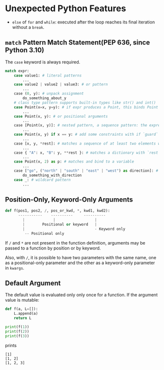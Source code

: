 # Unexpected Python Features

- `else`  of `for` and `while`: executed after the loop reaches its final iteration without a `break`.

## `match` Pattern Match Statement(PEP 636, since Python 3.10)

The `case` keyword is always required.

```python
match expr:
    case value1: # literal patterns
        ...
    case value2 | value2 | value3: # or pattern
        ...
    case (0, y): # unpack assignment
        do_something_about_y
    # class type pattern supports built-in types like str() and int()
    case Point(x=x, y=y): # if expr produces a Point, this binds Point's attributes to x and y
        ...
    case Point(x, y): # or positional arguments
        ...
    case [Point(x, y)]: # nested pattern, a sequence pattern: the expression produces a list containing one Point
        ...
    case Point(x, y) if x == y: # add some constraints with if `guard`
        ... 
    case [x, y, *rest]: # matches a sequence of at least two elements without binding the rest to multiple variables; rest is a sequence
        ...
    case { "A": x, "B": y, **rest }: # matches a dictionary with `rest` for additional kv pairs.
        ...
    case Point(x, 2) as p: # matches and bind to a variable
        ...
    case ["go", ("north" | "south" | "east" | "west") as direction]: # capturing matched subpatterns ??? why parentheses
        do_something_with_direction
    case _: # wildcard pattern
        ...
```

## Position-Only, Keyword-Only Arguments

```python
def f(pos1, pos2, /, pos_or_kwd, *, kwd1, kwd2):
      -----------    ----------     ----------
        |             |                  |
        |        Positional or keyword   |
        |                                - Keyword only
         -- Positional only
```

If `/` and `*` are not present in the function definition, arguments may be passed to a function by position or by keyword.

Also, with `/`, it is possible to have two parameters with the same name, one as a positional-only parameter and the other as a keyword-only parameter in `kwargs`.

## Default Argument

The default value is evaluated only only once for a function. If the argument value is mutable:

```python
def f(a, L=[]):
    L.append(a)
    return L

print(f(1))
print(f(2))
print(f(3))
```

prints

```
[1]
[1, 2]
[1, 2, 3]
```
